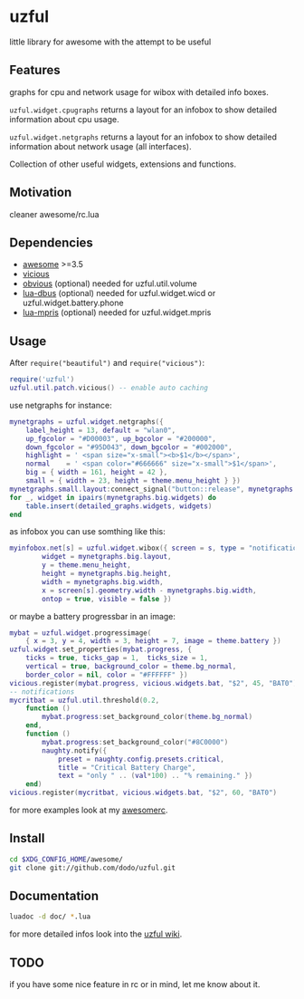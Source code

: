 # uzful

little library for awesome with the attempt to be useful

## Features

graphs for cpu and network usage for wibox with detailed info boxes.

`uzful.widget.cpugraphs` returns a layout for an infobox to show detailed information about cpu usage.

`uzful.widget.netgraphs` returns a layout for an infobox to show detailed information about network usage (all interfaces).

Collection of other useful widgets, extensions and functions.

## Motivation

cleaner awesome/rc.lua

## Dependencies

* [awesome](http://awesome.naquadah.org/) >=3.5
* [vicious](http://git.sysphere.org/vicious/)
* [obvious](http://git.mercenariesguild.net/?p=obvious.git) (optional) needed for uzful.util.volume
* [lua-dbus](https://github.com/dodo/lua-dbus) (optional) needed for uzful.widget.wicd or uzful.widget.battery.phone
* [lua-mpris](https://github.com/dodo/lua-mpris) (optional) needed for uzful.widget.mpris

## Usage

After `require("beautiful")` and `require("vicious")`:

```lua
require('uzful')
uzful.util.patch.vicious() -- enable auto caching
```

use netgraphs for instance:

```lua
mynetgraphs = uzful.widget.netgraphs({
    label_height = 13, default = "wlan0",
    up_fgcolor = "#D00003", up_bgcolor = "#200000",
    down_fgcolor = "#95D043", down_bgcolor = "#002000",
    highlight = ' <span size="x-small"><b>$1</b></span>',
    normal    = ' <span color="#666666" size="x-small">$1</span>',
    big = { width = 161, height = 42 },
    small = { width = 23, height = theme.menu_height } })
mynetgraphs.small.layout:connect_signal("button::release", mynetgraphs.switch)
for _, widget in ipairs(mynetgraphs.big.widgets) do
    table.insert(detailed_graphs.widgets, widgets)
end
```

as infobox you can use somthing like this:

```lua
myinfobox.net[s] = uzful.widget.wibox({ screen = s, type = "notification",
        widget = mynetgraphs.big.layout,
        y = theme.menu_height,
        height = mynetgraphs.big.height,
        width = mynetgraphs.big.width,
        x = screen[s].geometry.width - mynetgraphs.big.width,
        ontop = true, visible = false })
```

or maybe a battery progressbar in an image:

```lua
mybat = uzful.widget.progressimage(
    { x = 3, y = 4, width = 3, height = 7, image = theme.battery })
uzful.widget.set_properties(mybat.progress, {
    ticks = true, ticks_gap = 1,  ticks_size = 1,
    vertical = true, background_color = theme.bg_normal,
    border_color = nil, color = "#FFFFFF" })
vicious.register(mybat.progress, vicious.widgets.bat, "$2", 45, "BAT0")
-- notifications
mycritbat = uzful.util.threshold(0.2,
    function ()
        mybat.progress:set_background_color(theme.bg_normal)
    end,
    function ()
        mybat.progress:set_background_color("#8C0000")
        naughty.notify({
            preset = naughty.config.presets.critical,
            title = "Critical Battery Charge",
            text = "only " .. (val*100) .. "% remaining." })
    end)
vicious.register(mycritbat, vicious.widgets.bat, "$2", 60, "BAT0")
```

for more examples look at my [awesomerc](https://github.com/dodo/awesomerc).

## Install

```bash
cd $XDG_CONFIG_HOME/awesome/
git clone git://github.com/dodo/uzful.git
```

## Documentation

```bash
luadoc -d doc/ *.lua
```

for more detailed infos look into the [uzful wiki](https://github.com/dodo/uzful/wiki).

## TODO

if you have some nice feature in rc or in mind, let me know about it.
